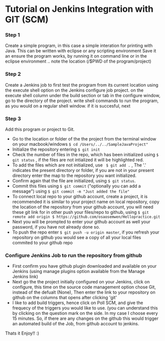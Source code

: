 # Tutorial on Jenkins Integration with GIT (SCM)
 
### Step 1

Create a simple program, in this case a simple interation for printing with Java. This can be written with eclipse or any scripting environment
Save it an ensure the program works, by running it on command line or in the eclipse environment .. note the location (/$PWD of the program/project)

### Step 2
Create a Jenkins job to first test the program from its current location using the execute shell option on the Jenkins configure job project. 
on the execute shell column under the build section or tab in the configure window, go to the directory of the project.
write shell commands to run the program, as you would on a regular shell window. if it is succesful, next


### Step 3
Add this program or project to Git.
- Go to the location or folder of the the project from the terminal window on your macbook/windows ```$ cd /Users/../../SampleJavaProject" ```
- Initialize the repository entering ``` $ git init ```
- Check the number of files in the repo, which has been initialized using ``` $ git status ``` , 
  if the files are not intialized it will be highlighted red. 
- To add the files which are not initialized, use ``` $ git add .``` ,
  The '.' indicates the present directory or folder, if you are not in your present directory enter the map to the repository you want initialized.
- Confirm again that the file are initialized, using ``` $ git status ```.
- Commit this files using ``` $ git commit ``` ("optionally you can add a message") using ``` $ git commit -m "Just added the file" ```
- To connect local repo to your github account, create a project, it is recommended it is similar to your project name on local repository, copy the location of the repository from your github account, you will need these git link for in other push your files/repo to github, using ``` $ git remote add origin $ https://github.com/osaosemwen/Hellopractice.git ``` 
- Next you will be prompted to enter your github account as well your password, if you have not already done so. 
- To push the repo enter ``` $ git push -u origin master ```, 
  if you refresh your repository on github you would see a copy of all your local files commited to your github repo


### Configure Jenkins Job to run the repository from github

- First confirm you have github plugin downloaded and available on your Jenkins (using manage plugins option available from the Manage Jenkins link)
- Next go the the project initially configured on your Jenkins, click on configure, this time on the source code management option chose Git, instead of the defualt (None), Then enter the link to your repository on github on the columns that opens after clicking 'git'
- I like to add build triggers, hence click on Poll SCM, and give the frequecy of the triggers you would like to use. (you can understand this by clicking on the question mark on the side. In my case I choose every 15 minutes. So, if there are any changes on the github this would trigger an automated build of the Job, from github account to jenkins. 

Thats it Enjoy!! :)

